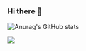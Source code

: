 ### Hi there 👋

![Anurag's GitHub stats](https://github-readme-stats.vercel.app/api?username=skywings-kor&show_icons=true&theme=radical)

<a href="https://simpleicons.org/icons/yolo.svg" target="_blank"><img src="https://img.shields.io/badge/YOLO-00FFFF?style=flat-square&logo=로고&logoColor=00FFFF"/></a>
